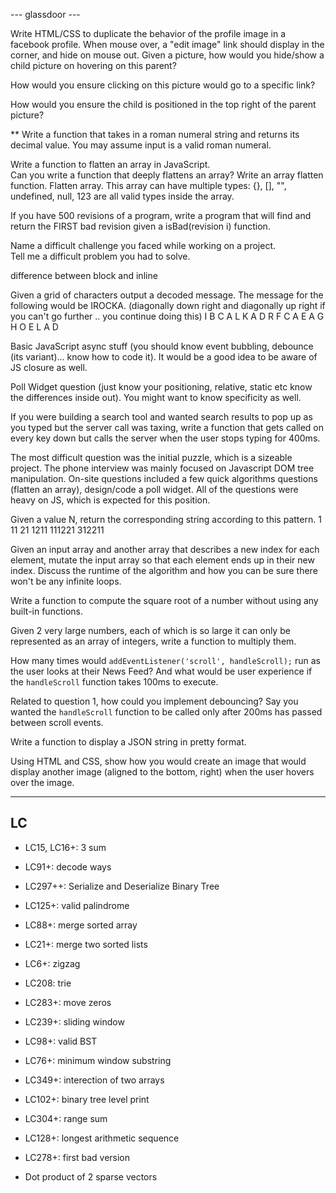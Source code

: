 --- glassdoor ---

Write HTML/CSS to duplicate the behavior of the profile image in a facebook profile. When mouse over, a "edit image" link should display in the corner, and hide on mouse out. 
Given a picture, how would you hide/show a child picture on hovering on this parent?  

How would you ensure clicking on this picture would go to a specific link?

How would you ensure the child is positioned in the top right of the parent picture? 

** Write a function that takes in a roman numeral string and returns its decimal value. You may assume input is a valid roman numeral.  

Write a function to flatten an array in JavaScript.  
Can you write a function that deeply flattens an array? 
Write an array flatten function. 
Flatten array. This array can have multiple types: {}, [], "", undefined, null, 123 are all valid types inside the array. 

If you have 500 revisions of a program, write a program that will find and return the FIRST bad revision given a isBad(revision i) function.  

Name a difficult challenge you faced while working on a project.  
Tell me a difficult problem you had to solve. 

difference between block and inline

Given a grid of characters output a decoded message. The message for the following would be IROCKA. (diagonally down right and diagonally up right if you can't go further .. you continue doing this)
I B C A L K A
D R F C A E A
G H O E L A D 

Basic JavaScript async stuff (you should know event bubbling, debounce (its variant)... know how to code it). It would be a good idea to be aware of JS closure as well. 

Poll Widget question (just know your positioning, relative, static etc know the differences inside out). You might want to know specificity as well. 

If you were building a search tool and wanted search results to pop up as you typed but the server call was taxing, write a function that gets called on every key down but calls the server when the user stops typing for 400ms.

The most difficult question was the initial puzzle, which is a sizeable project. The phone interview was mainly focused on Javascript DOM tree manipulation. On-site questions included a few quick algorithms questions (flatten an array), design/code a poll widget. All of the questions were heavy on JS, which is expected for this position.

Given a value N, return the corresponding string according to this pattern.
1
11
21
1211
111221
312211

Given an input array and another array that describes a new index for each element, mutate the input array so that each element ends up in their new index. Discuss the runtime of the algorithm and how you can be sure there won't be any infinite loops.  

Write a function to compute the square root of a number without using any built-in functions.

Given 2 very large numbers, each of which is so large it can only be represented as an array of integers, write a function to multiply them.  

How many times would `addEventListener('scroll', handleScroll);` run as the user looks at their News Feed? And what would be user experience if the `handleScroll` function takes 100ms to execute.

Related to question 1, how could you implement debouncing? Say you wanted the `handleScroll` function to be called only after 200ms has passed between scroll events. 

Write a function to display a JSON string in pretty format.  

Using HTML and CSS, show how you would create an image that would display another image (aligned to the bottom, right) when the user hovers over the image.

---

## LC

- LC15, LC16+: 3 sum
- LC91+: decode ways
- LC297++: Serialize and Deserialize Binary Tree
- LC125+: valid palindrome
- LC88+: merge sorted array
- LC21+: merge two sorted lists
- LC6+: zigzag
- LC208: trie
- LC283+: move zeros
- LC239+: sliding window
- LC98+: valid BST
- LC76+: minimum window substring
- LC349+: interection of two arrays
- LC102+: binary tree level print
- LC304+: range sum
- LC128+: longest arithmetic sequence
- LC278+: first bad version

- Dot product of 2 sparse vectors